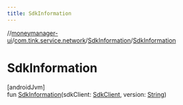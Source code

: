```yaml
---
title: SdkInformation
---
```

//[moneymanager-ui](../../../index.html)/[com.tink.service.network](../index.html)/[SdkInformation](index.html)/[SdkInformation](-sdk-information.html)



# SdkInformation



[androidJvm]\
fun [SdkInformation](-sdk-information.html)(sdkClient: [SdkClient](../-sdk-client/index.html), version: [String](https://kotlinlang.org/api/latest/jvm/stdlib/kotlin/-string/index.html))




